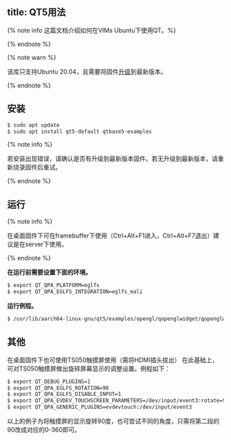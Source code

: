 title: QT5用法
---

{% note info 这篇文档介绍如何在VIMs Ubuntu下使用QT。%}

{% endnote %}

{% note warn %}

该库只支持Ubuntu 20.04，且需要将固件[升级](https://docs.khadas.com/zh-cn/vim3/HowToUpgradeTheSystem.html)到最新版本。

{% endnote %}

## 安装

```bash
$ sudo apt update
$ sudo apt install qt5-default qtbase5-examples
```

{% note info %}

若安装出现错误，请确认是否有升级到最新版本固件。若无升级到最新版本，请重新烧录固件后重试。

{% endnote %}

## 运行

{% note info %}

在桌面固件下可在framebuffer下使用（Ctrl+Alt+F1进入，Ctrl+Alt+F7退出）建议是在server下使用。

{% endnote %}

**在运行前需要设置下面的环境。**

```bash
$ export QT_QPA_PLATFORM=eglfs
$ export QT_QPA_EGLFS_INTEGRATION=eglfs_mali
```

**运行例程。**

```bash
$ /usr/lib/aarch64-linux-gnu/qt5/examples/opengl/qopenglwidget/qopenglwidget
```

## 其他

在桌面固件下也可使用TS050触摸屏使用（需将HDMI插头拔出）
在此基础上，可对TS050触摸屏做出旋转屏幕显示的调整设置。例程如下：

```bash
$ export QT_DEBUG_PLUGINS=1
$ export QT_QPA_EGLFS_ROTATION=90
$ export QT_QPA_EGLFS_DISABLE_INPUT=1
$ export QT_QPA_EVDEV_TOUCHSCREEN_PARAMETERS=/dev/input/event3:rotate=90
$ export QT_QPA_GENERIC_PLUGINS=evdevtouch:/dev/input/event3
```

以上的例子为将触摸屏的显示旋转90度，也可尝试不同的角度，只需将第二段的90改成对应的0-360即可。
